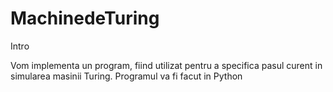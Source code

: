 # MachinedeTuring

Intro

Vom implementa un program, fiind utilizat pentru a specifica pasul curent in simularea masinii Turing.
Programul va fi facut in Python
